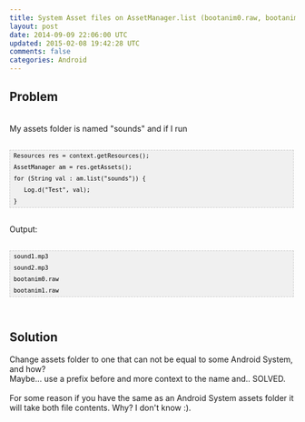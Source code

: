 ```yaml
---
title: System Asset files on AssetManager.list (bootanim0.raw, bootanim1.raw)
layout: post
date: 2014-09-09 22:06:00 UTC
updated: 2015-02-08 19:42:28 UTC
comments: false
categories: Android
---
```

<div class="p1"><h2><span class="s1">Problem</span></h2><span class="s1"><br /></span><span class="s1">My assets folder is named "sounds" and if I run</span></div><div class="p1"><br /></div><pre style="background-image: URL(http://2.bp.blogspot.com/_z5ltvMQPaa8/SjJXr_U2YBI/AAAAAAAAAAM/46OqEP32CJ8/s320/codebg.gif); background: #f0f0f0; border: 1px dashed #CCCCCC; color: black; font-family: arial; font-size: 12px; height: auto; line-height: 20px; overflow: auto; padding: 0px; text-align: left; width: 99%;"><code style="color: black; word-wrap: normal;"> Resources res = context.getResources();  <br /> AssetManager am = res.getAssets();  <br /> for (String val : am.list("sounds")) {  <br />    Log.d("Test", val);  <br /> }  <br /></code></pre><div class="p2"><span class="s4"><br /></span><span class="s4">Output:</span><br /><span class="s4"><br /></span></div><pre style="background-image: URL(http://2.bp.blogspot.com/_z5ltvMQPaa8/SjJXr_U2YBI/AAAAAAAAAAM/46OqEP32CJ8/s320/codebg.gif); background: #f0f0f0; border: 1px dashed #CCCCCC; color: black; font-family: arial; font-size: 12px; height: auto; line-height: 20px; overflow: auto; padding: 0px; text-align: left; width: 99%;"><code style="color: black; word-wrap: normal;"> sound1.mp3  <br /> sound2.mp3  <br /> bootanim0.raw  <br /> bootanim1.raw  <br /></code></pre><div class="p2"><br /></div><div class="p2"><h2><span class="s4">Solution</span></h2></div><div class="p2"><span class="s4">Change assets folder to one that can not be equal to some Android System, and how?</span></div><div class="p2">Maybe... use a prefix before and more context to the name and.. SOLVED.<br /><br />For some reason if you have the same as an Android System assets folder it will take both file contents. Why? I don't know :).</div>